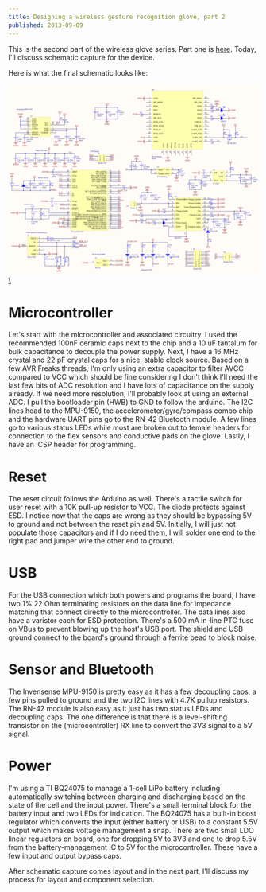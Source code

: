 ```yaml
---
title: Designing a wireless gesture recognition glove, part 2
published: 2013-09-09
---
```


This is the second part of the wireless glove series. Part one is [here](/posts/ASL_Glove_part1.html). Today, I'll discuss schematic capture for the device. <!--more-->

Here is what the final schematic looks like:

<a href="/images/Rev1_Schematic.png">

![ASL Glove Schematic](/images/Rev1_Schematic_small.png)\

</a>

Microcontroller
==============

Let's start with the microcontroller and associated circuitry. I used the recommended 100nF ceramic caps next to the chip and a 10 uF tantalum for bulk capacitance to decouple the power supply. Next, I have a 16 MHz crystal and 22 pF crystal caps for a nice, stable clock source. Based on a few AVR Freaks threads, I'm only using an extra capacitor to filter AVCC compared to VCC which should be fine considering I don't think I'll need the last few bits of ADC resolution and I have lots of capacitance on the supply already. If we need more resolution, I'll probably look at using an external ADC. I pull the bootloader pin (HWB) to GND to follow the arduino. The I2C lines head to the MPU-9150, the accelerometer/gyro/compass combo chip and the hardware UART pins go to the RN-42 Bluetooth module. A few lines go to various status LEDs while most are broken out to female headers for connection to the flex sensors and conductive pads on the glove. Lastly, I have an ICSP header for programming.

Reset
=====

The reset circuit follows the Arduino as well. There's a tactile switch for user reset with a 10K pull-up resistor to VCC. The diode protects against ESD. I notice now that the caps are wrong as they should be bypassing 5V to ground and not between the reset pin and 5V. Initially, I will just not populate those capacitors and if I do need them, I will solder one end to the right pad and jumper wire the other end to ground.

USB
===

For the USB connection which both powers and programs the board, I have two 1% 22 Ohm terminating resistors on the data line for impedance matching that connect directly to the microcontroller. The data lines also have a varistor each for ESD protection. There's a 500 mA in-line PTC fuse on VBus to prevent blowing up the host's USB port. The shield and USB ground connect to the board's ground through a ferrite bead to block noise.

Sensor and Bluetooth
====================

The Invensense MPU-9150 is pretty easy as it has a few decoupling caps, a few pins pulled to ground and the two I2C lines with 4.7K pullup resistors. The RN-42 module is also easy as it just has two status LEDs and decoupling caps. The one difference is that there is a level-shifting transistor on the (microcontroller) RX line to convert the 3V3 signal to a 5V signal.

Power
=====

I'm using a TI BQ24075 to manage a 1-cell LiPo battery including automatically switching between charging and discharging based on the state of the cell and the input power. There's a small terminal block for the battery input and two LEDs for indication. The BQ24075 has a built-in boost regulator which converts the input (either battery or USB) to a constant 5.5V output which makes voltage management a snap. There are two small LDO linear regulators on board, one for dropping 5V to 3V3 and one to drop 5.5V from the battery-management IC to 5V for the microcontroller. These have a few input and output bypass caps.

After schematic capture comes layout and in the next part, I'll discuss my process for layout and component selection.
